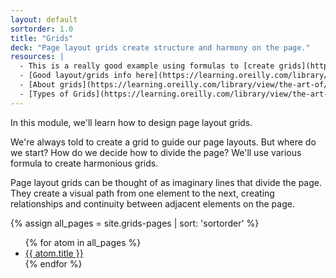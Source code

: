 ```yaml
---
layout: default
sortorder: 1.0
title: "Grids"
deck: "Page layout grids create structure and harmony on the page."
resources: |
  - This is a really good example using formulas to [create grids](http://retinart.net/graphic-design/secret-law-of-page-harmony/)
  - [Good layout/grids info here](https://learning.oreilly.com/library/view/typography-referenced/9781592537020/chapter-49.html)
  - [About grids](https://learning.oreilly.com/library/view/the-art-of/9781315301532/xhtml/14_Chapter08.xhtml#ch8-5)
  - [Types of Grids](https://learning.oreilly.com/library/view/the-art-of/9781315301532/xhtml/14_Chapter08.xhtml#ch8)
---
```

In this module, we'll learn how to design page layout grids.

We're always told to create a grid to guide our page layouts. But where do we start? How do we decide how to divide the page? We'll use various formula to create harmonious grids.

Page layout grids can be thought of as imaginary lines that divide the page. They create a visual path from one element to the next, creating relationships and continuity between adjacent elements on the page.

{% assign all_pages = site.grids-pages | sort: 'sortorder' %} 
<ul>
	{% for atom in all_pages %} 
		<li><a href="{{ site.url }}{{ atom.url }}">{{ atom.title }}</a></li>
	{% endfor %} 
</ul>